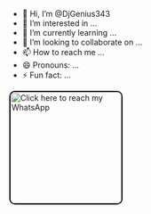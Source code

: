 - 👋 Hi, I’m @DjGenius343
- 👀 I’m interested in ...
- 🌱 I’m currently learning ...
- 💞️ I’m looking to collaborate on ...
- 📫 How to reach me ...
- 😄 Pronouns: ...
- ⚡ Fun fact: ...

<!---
DjGenius343/DjGenius343 is a ✨ special ✨ repository because its `README.md` (this file) appears on your GitHub profile.
You can click the Preview link to take a look at your changes.
--->
<a href="https://whatsapp.com/channel/0029Vas1LCm9mrGlLa5L4Z0z" style="text-decoration: none;">
    <img src="https://images.app.goo.gl/jYSRCiqM9GFFqGoF9
" alt="
Click here to reach my WhatsApp " style="width: 200px; height: auto; border: 2px solid #000; border-radius: 10px;">
</a>
